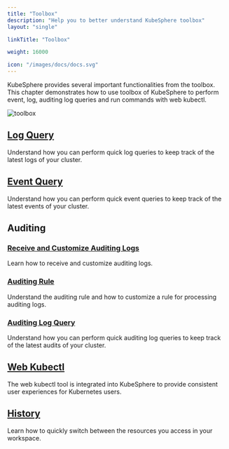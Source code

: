 ```yaml
---
title: "Toolbox"
description: "Help you to better understand KubeSphere toolbox"
layout: "single"

linkTitle: "Toolbox"

weight: 16000

icon: "/images/docs/docs.svg"
---
```


KubeSphere provides several important functionalities from the toolbox. This chapter demonstrates how to use toolbox of KubeSphere to perform event, log, auditing log queries and run commands with web kubectl.

![toolbox](/images/docs/toolbox/toolbox.png)

## [Log Query](../toolbox/log-query/)

Understand how you can perform quick log queries to keep track of the latest logs of your cluster.

## [Event Query](../toolbox/events-query/)

Understand how you can perform quick event queries to keep track of the latest events of your cluster.

## Auditing

### [Receive and Customize Auditing Logs](../toolbox/auditing/auditing-receive-customize/)

Learn how to receive and customize auditing logs.

### [Auditing Rule](../toolbox/auditing/auditing-rule/)

Understand the auditing rule and how to customize a rule for processing auditing logs.

### [Auditing Log Query](../toolbox/auditing/auditing-query/)

Understand how you can perform quick auditing log queries to keep track of the latest audits of your cluster.

## [Web Kubectl](../toolbox/web-kubectl/)

The web kubectl tool is integrated into KubeSphere to provide consistent user experiences for Kubernetes users.

## [History](../toolbox/history/)

Learn how to quickly switch between the resources you access in your workspace.
